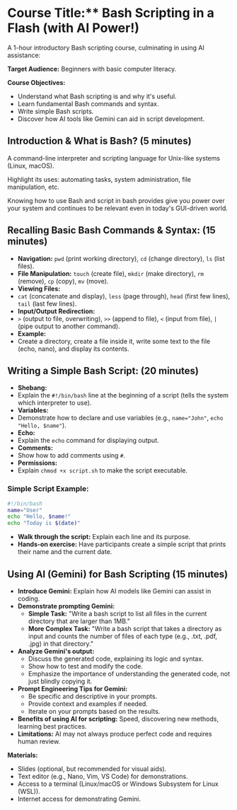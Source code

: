 # Course Title:** Bash Scripting in a Flash (with AI Power!)

A 1-hour introductory Bash scripting course, culminating in using AI assistance:

**Target Audience:** Beginners with basic computer literacy.

**Course Objectives:**

*   Understand what Bash scripting is and why it's useful.
*   Learn fundamental Bash commands and syntax.
*   Write simple Bash scripts.
*   Discover how AI tools like Gemini can aid in script development.


## Introduction & What is Bash? (5 minutes) 

A command-line interpreter and scripting language for Unix-like systems (Linux, macOS).

Highlight its uses: automating tasks, system administration, file manipulation, etc.

Knowing how to use Bash and script in bash provides give you power over your system and continues to be relevant even in today's GUI-driven world.

## Recalling Basic Bash Commands & Syntax: (15 minutes) 

*   **Navigation:**
    `pwd` (print working directory), `cd` (change directory), `ls` (list files).
*   **File Manipulation:**
    `touch` (create file), `mkdir` (make directory), `rm` (remove), `cp` (copy), `mv` (move).
*   **Viewing Files:**
*   `cat` (concatenate and display), `less` (page through), `head` (first few lines), `tail` (last few lines).
*   **Input/Output Redirection:**
*   `>` (output to file, overwriting), `>>` (append to file), `<` (input from file), `|` (pipe output to another command).
*   **Example:**
*   Create a directory, create a file inside it, write some text to the file (echo, nano), and display its contents.

## Writing a Simple Bash Script: (20 minutes) 

*   **Shebang:**
*   Explain the `#!/bin/bash` line at the beginning of a script (tells the system which interpreter to use).
*   **Variables:**
*   Demonstrate how to declare and use variables (e.g., `name="John"`, `echo "Hello, $name"`).
*   **Echo:**
*   Explain the `echo` command for displaying output.
*   **Comments:**
*   Show how to add comments using `#`.
*   **Permissions:**
*   Explain `chmod +x script.sh` to make the script executable.

### **Simple Script Example:**

```bash
#!/bin/bash
name="User"
echo "Hello, $name!"
echo "Today is $(date)"
```
*   **Walk through the script:** Explain each line and its purpose.
*   **Hands-on exercise:** Have participants create a simple script that prints their name and the current date.

## Using AI (Gemini) for Bash Scripting (15 minutes) 

*   **Introduce Gemini:** Explain how AI models like Gemini can assist in coding.
*   **Demonstrate prompting Gemini:**
    *   **Simple Task:** "Write a bash script to list all files in the current directory that are larger than 1MB."
    *   **More Complex Task:** "Write a bash script that takes a directory as input and counts the number of files of each type (e.g., .txt, .pdf, .jpg) in that directory."
*   **Analyze Gemini's output:**
    *   Discuss the generated code, explaining its logic and syntax.
    *   Show how to test and modify the code.
    *   Emphasize the importance of understanding the generated code, not just blindly copying it.
*   **Prompt Engineering Tips for Gemini:**
    *   Be specific and descriptive in your prompts.
    *   Provide context and examples if needed.
    *   Iterate on your prompts based on the results.
*   **Benefits of using AI for scripting:** Speed, discovering new methods, learning best practices.
*   **Limitations:** AI may not always produce perfect code and requires human review.

**Materials:**

*   Slides (optional, but recommended for visual aids).
*   Text editor (e.g., Nano, Vim, VS Code) for demonstrations.
*   Access to a terminal (Linux/macOS or Windows Subsystem for Linux (WSL)).
*   Internet access for demonstrating Gemini.
